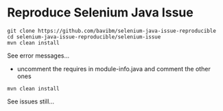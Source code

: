 # Reproduce Selenium Java Issue
```terminal
git clone https://github.com/bavibm/selenium-java-issue-reproducible
cd selenium-java-issue-reproducible/selenium-issue
mvn clean install
```

See error messages...

* uncomment the requires in module-info.java and comment the other ones

```
mvn clean install
```

See issues still...
